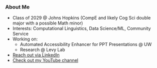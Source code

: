 ### About Me

<!--
**t-nair/t-nair** is a ✨ _special_ ✨ repository because its `README.md` (this file) appears on your GitHub profile.

Here are some ideas to get you started:

- 🔭 I’m currently working on ...
- 🌱 I’m currently learning ...
- 👯 I’m looking to collaborate on ...
- 🤔 I’m looking for help with ...
- 💬 Ask me about ...
- 📫 How to reach me: ...
- 😄 Pronouns: ...
- ⚡ Fun fact: ...
-->
- Class of 2029 @ Johns Hopkins (CompE and likely Cog Sci double major with a possible Math minor)
- Interests: Computational Linguistics, Data Science/ML, Community Service
- Working on:
  -  Automated Accessibility Enhancer for PPT Presentations @ UW
  -  Research @ Levy Lab
- [Reach out via LinkedIn](https://www.linkedin.com/in/tanya-nair-617473287/)
- [Check out my YouTube channel](https://www.youtube.com/@MLinguist)
